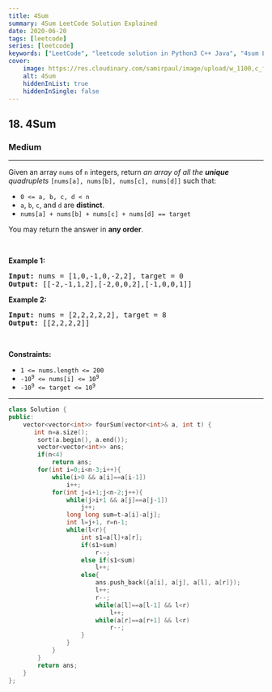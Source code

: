 ```yaml
---
title: 4Sum
summary: 4Sum LeetCode Solution Explained
date: 2020-06-20
tags: [leetcode]
series: [leetcode]
keywords: ["LeetCode", "leetcode solution in Python3 C++ Java", "4sum LeetCode Solution Explained"]
cover:
    image: https://res.cloudinary.com/samirpaul/image/upload/w_1100,c_fit,co_rgb:FFFFFF,l_text:Arial_75_bold:4Sum - Solution Explained/problem-solving.webp
    alt: 4Sum
    hiddenInList: true
    hiddenInSingle: false
---
```



<h2>18. 4Sum</h2><h3>Medium</h3><hr><div><p>Given an array <code>nums</code> of <code>n</code> integers, return <em>an array of all the <strong>unique</strong> quadruplets</em> <code>[nums[a], nums[b], nums[c], nums[d]]</code> such that:</p>

<ul>
	<li><code>0 &lt;= a, b, c, d&nbsp;&lt; n</code></li>
	<li><code>a</code>, <code>b</code>, <code>c</code>, and <code>d</code> are <strong>distinct</strong>.</li>
	<li><code>nums[a] + nums[b] + nums[c] + nums[d] == target</code></li>
</ul>

<p>You may return the answer in <strong>any order</strong>.</p>

<p>&nbsp;</p>
<p><strong>Example 1:</strong></p>

<pre><strong>Input:</strong> nums = [1,0,-1,0,-2,2], target = 0
<strong>Output:</strong> [[-2,-1,1,2],[-2,0,0,2],[-1,0,0,1]]
</pre>

<p><strong>Example 2:</strong></p>

<pre><strong>Input:</strong> nums = [2,2,2,2,2], target = 8
<strong>Output:</strong> [[2,2,2,2]]
</pre>

<p>&nbsp;</p>
<p><strong>Constraints:</strong></p>

<ul>
	<li><code>1 &lt;= nums.length &lt;= 200</code></li>
	<li><code>-10<sup>9</sup> &lt;= nums[i] &lt;= 10<sup>9</sup></code></li>
	<li><code>-10<sup>9</sup> &lt;= target &lt;= 10<sup>9</sup></code></li>
</ul>
</div>

---




```cpp
class Solution {
public:
    vector<vector<int>> fourSum(vector<int>& a, int t) {
       int n=a.size();
        sort(a.begin(), a.end());
        vector<vector<int>> ans;
        if(n<4)
            return ans;
        for(int i=0;i<n-3;i++){
            while(i>0 && a[i]==a[i-1])
                i++;
            for(int j=i+1;j<n-2;j++){
                while(j>i+1 && a[j]==a[j-1])
                    j++;
                long long sum=t-a[i]-a[j];
                int l=j+1, r=n-1;
                while(l<r){
                    int s1=a[l]+a[r];
                    if(s1>sum)
                        r--;
                    else if(s1<sum)
                        l++;
                    else{
                        ans.push_back({a[i], a[j], a[l], a[r]});
                        l++;
                        r--;
                        while(a[l]==a[l-1] && l<r)
                            l++;
                        while(a[r]==a[r+1] && l<r)
                            r--;
                    }
                }
            }
        }
        return ans;
    }
};
```

